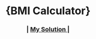 <h1 align="center">{BMI Calculator}</h1>

<div align="center">
  <h3>
    <span> | </span>
    <a href="https://bmicalculator02.netlify.app/" target="_blank">
    My Solution
    </a>
    <span> | </span>
  </h3>
</div>
